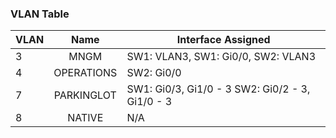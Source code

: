 ### VLAN Table

| VLAN | Name | Interface Assigned |
| ------------- |:-------------:| ------------|
3 | MNGM | SW1: VLAN3, SW1: Gi0/0, SW2: VLAN3 | 
4 | OPERATIONS | SW2: Gi0/0
7 | PARKINGLOT | SW1: Gi0/3, Gi1/0 - 3 SW2: Gi0/2 - 3, Gi1/0 - 3
8 | NATIVE | N/A
